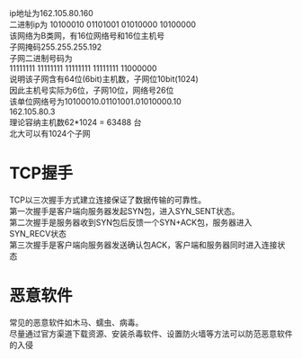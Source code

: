 <p>
  ip地址为162.105.80.160<br/>
  二进制ip为 10100010 01101001 01010000 10100000<br/>
  该网络为B类网，有16位网络号和16位主机号<br/>
  子网掩码255.255.255.192<br/>
  子网二进制号码为<br/>
  11111111 11111111 11111111 11111111 11000000<br/>
  说明该子网含有64位(6bit)主机数，子网位10bit(1024)<br/>
  因此主机号实际为6位，子网10位，网络号26位<br/>
  该单位网络号为10100010.01101001.01010000.10<br/>
  162.105.80.3<br/>
  理论容纳主机数62*1024 = 63488 台<br/>
  北大可以有1024个子网<br/>
</p>

<h1>TCP握手</h1>
<p>
  TCP以三次握手方式建立连接保证了数据传输的可靠性。<br/>
  第一次握手是客户端向服务器发起SYN包，进入SYN_SENT状态。<br/>
  第二次握手是服务器收到SYN包后反馈一个SYN+ACK包，服务器进入SYN_RECV状态<br/>
  第三次握手是客户端向服务器发送确认包ACK，客户端和服务器同时进入连接状态<br/>
</p>

<h1>恶意软件</h1>
<p>
  常见的恶意软件如木马、蠕虫、病毒。<br/>
  尽量通过官方渠道下载资源、安装杀毒软件、设置防火墙等方法可以防范恶意软件的入侵<br/>
</p>
